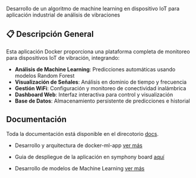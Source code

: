 
Desarrollo de un algoritmo de machine
learning en dispositivo IoT para aplicación industrial de análisis de vibraciones


## 📋 Descripción General

Esta aplicación Docker proporciona una plataforma completa de monitoreo para dispositivos IoT de vibración, integrando:

- **Análisis de Machine Learning**: Predicciones automáticas usando modelos Random Forest
- **Visualización de Señales**: Análisis en dominio de tiempo y frecuencia
- **Gestión WiFi**: Configuración y monitoreo de conectividad inalámbrica
- **Dashboard Web**: Interfaz interactiva para control y visualización
- **Base de Datos**: Almacenamiento persistente de predicciones e historial


## Documentación

Toda la documentación está disponible en el direcotorio [docs](/docs/).

- Desarrollo y arquitectura de docker-ml-app [ver más](/docs/DOCKER_ML_APP.md)

- Guia de despliegue de la aplicación en symphony board [aquí](/docs/DESPLIEGUE_SYMPHONY_BOARD.md)

- Desarrollo de modelos de Machine Learning [ver más](/docs/MODELOS%20ML.md)